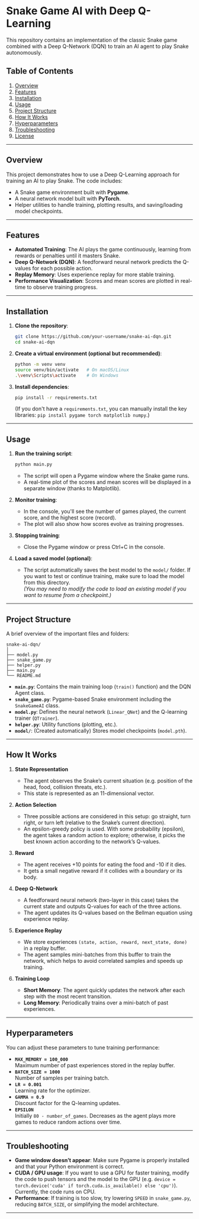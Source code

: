 # Snake Game AI with Deep Q-Learning

This repository contains an implementation of the classic Snake game combined with a Deep Q-Network (DQN) to train an AI agent to play Snake autonomously.

## Table of Contents
1. [Overview](#overview)  
2. [Features](#features)  
3. [Installation](#installation)  
4. [Usage](#usage)  
5. [Project Structure](#project-structure)  
6. [How It Works](#how-it-works)  
7. [Hyperparameters](#hyperparameters)  
8. [Troubleshooting](#troubleshooting)  
9. [License](#license)

---

## Overview

This project demonstrates how to use a Deep Q-Learning approach for training an AI to play Snake. The code includes:
- A Snake game environment built with **Pygame**.
- A neural network model built with **PyTorch**.
- Helper utilities to handle training, plotting results, and saving/loading model checkpoints.

---

## Features

- **Automated Training**: The AI plays the game continuously, learning from rewards or penalties until it masters Snake.
- **Deep Q-Network (DQN)**: A feedforward neural network predicts the Q-values for each possible action.
- **Replay Memory**: Uses experience replay for more stable training.
- **Performance Visualization**: Scores and mean scores are plotted in real-time to observe training progress.

---

## Installation

1. **Clone the repository**:
   ```bash
   git clone https://github.com/your-username/snake-ai-dqn.git
   cd snake-ai-dqn
   ```

2. **Create a virtual environment (optional but recommended)**:
   ```bash
   python -m venv venv
   source venv/bin/activate   # On macOS/Linux
   .\venv\Scripts\activate    # On Windows
   ```

3. **Install dependencies**:
   ```bash
   pip install -r requirements.txt
   ```
   (If you don't have a `requirements.txt`, you can manually install the key libraries: `pip install pygame torch matplotlib numpy`.)

---

## Usage

1. **Run the training script**:
   ```bash
   python main.py
   ```
   - The script will open a Pygame window where the Snake game runs.
   - A real-time plot of the scores and mean scores will be displayed in a separate window (thanks to Matplotlib).

2. **Monitor training**:
   - In the console, you'll see the number of games played, the current score, and the highest score (record).
   - The plot will also show how scores evolve as training progresses.

3. **Stopping training**:
   - Close the Pygame window or press Ctrl+C in the console.

4. **Load a saved model (optional)**:
   - The script automatically saves the best model to the `model/` folder. If you want to test or continue training, make sure to load the model from this directory.  
   *(You may need to modify the code to load an existing model if you want to resume from a checkpoint.)*

---

## Project Structure

A brief overview of the important files and folders:

```
snake-ai-dqn/
│
├── model.py
├── snake_game.py
├── helper.py
├── main.py
└── README.md
```

- **`main.py`**: Contains the main training loop (`train()` function) and the DQN Agent class.
- **`snake_game.py`**: Pygame-based Snake environment including the `SnakeGameAI` class.
- **`model.py`**: Defines the neural network (`Linear_QNet`) and the Q-learning trainer (`QTrainer`).
- **`helper.py`**: Utility functions (plotting, etc.).
- **`model/`**: (Created automatically) Stores model checkpoints (`model.pth`).

---

## How It Works

1. **State Representation**  
   - The agent observes the Snake’s current situation (e.g. position of the head, food, collision threats, etc.).
   - This state is represented as an 11-dimensional vector.

2. **Action Selection**  
   - Three possible actions are considered in this setup: go straight, turn right, or turn left (relative to the Snake’s current direction).
   - An epsilon-greedy policy is used. With some probability (epsilon), the agent takes a random action to explore; otherwise, it picks the best known action according to the network’s Q-values.

3. **Reward**  
   - The agent receives +10 points for eating the food and -10 if it dies.
   - It gets a small negative reward if it collides with a boundary or its body.

4. **Deep Q-Network**  
   - A feedforward neural network (two-layer in this case) takes the current state and outputs Q-values for each of the three actions.
   - The agent updates its Q-values based on the Bellman equation using experience replay.

5. **Experience Replay**  
   - We store experiences `(state, action, reward, next_state, done)` in a replay buffer.
   - The agent samples mini-batches from this buffer to train the network, which helps to avoid correlated samples and speeds up training.

6. **Training Loop**  
   - **Short Memory**: The agent quickly updates the network after each step with the most recent transition.
   - **Long Memory**: Periodically trains over a mini-batch of past experiences.

---

## Hyperparameters

You can adjust these parameters to tune training performance:

- **`MAX_MEMORY = 100_000`**  
  Maximum number of past experiences stored in the replay buffer.  
- **`BATCH_SIZE = 1000`**  
  Number of samples per training batch.  
- **`LR = 0.001`**  
  Learning rate for the optimizer.  
- **`GAMMA = 0.9`**  
  Discount factor for the Q-learning updates.  
- **`EPSILON`**  
  Initially `80 - number_of_games`. Decreases as the agent plays more games to reduce random actions over time.

---

## Troubleshooting

- **Game window doesn’t appear**: Make sure Pygame is properly installed and that your Python environment is correct.
- **CUDA / GPU usage**: If you want to use a GPU for faster training, modify the code to push tensors and the model to the GPU (e.g. `device = torch.device('cuda' if torch.cuda.is_available() else 'cpu')`). Currently, the code runs on CPU.
- **Performance**: If training is too slow, try lowering `SPEED` in `snake_game.py`, reducing `BATCH_SIZE`, or simplifying the model architecture.

---

